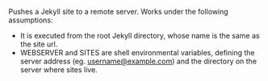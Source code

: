 Pushes a Jekyll site to a remote server.  Works under the following assumptions:

* It is executed from the root Jekyll directory, whose name is the same as the site url.
* WEBSERVER and SITES are shell environmental variables, defining the server address (eg. username@example.com) and the directory on the server where sites live.
